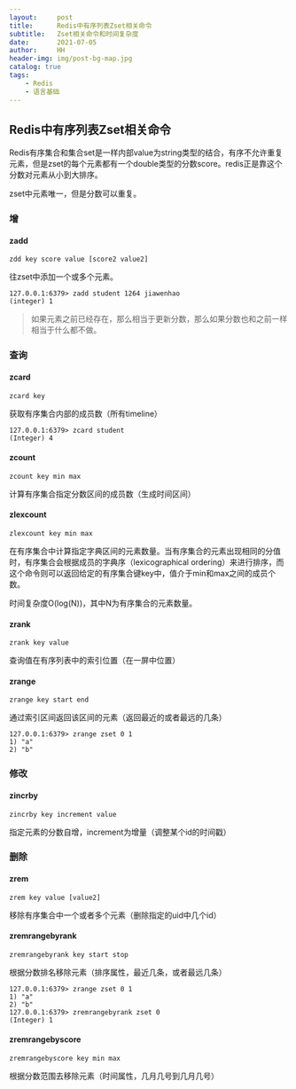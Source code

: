 ```yaml
---
layout:     post
title:      Redis中有序列表Zset相关命令
subtitle:   Zset相关命令和时间复杂度
date:       2021-07-05
author:     HH
header-img: img/post-bg-map.jpg
catalog: true
tags:
    - Redis
    - 语言基础
---
```

## Redis中有序列表Zset相关命令

Redis有序集合和集合set是一样内部value为string类型的结合，有序不允许重复元素，但是zset的每个元素都有一个double类型的分数score。redis正是靠这个分数对元素从小到大排序。

zset中元素唯一，但是分数可以重复。

### 增

#### zadd

```
zdd key score value [score2 value2]
```

往zset中添加一个或多个元素。

```
127.0.0.1:6379> zadd student 1264 jiawenhao
(integer) 1
```

> 如果元素之前已经存在，那么相当于更新分数，那么如果分数也和之前一样相当于什么都不做。

### 查询

#### zcard

```
zcard key
```

获取有序集合内部的成员数（所有timeline）

```
127.0.0.1:6379> zcard student
(Integer) 4
```

#### zcount

```
zcount key min max
```

计算有序集合指定分数区间的成员数（生成时间区间）

#### zlexcount

```
zlexcount key min max
```

在有序集合中计算指定字典区间的元素数量。当有序集合的元素出现相同的分值时，有序集合会根据成员的字典序（lexicographical ordering）来进行排序，而这个命令则可以返回给定的有序集合键key中，值介于min和max之间的成员个数。

时间复杂度O(log(N))，其中N为有序集合的元素数量。

#### zrank

```
zrank key value
```

查询值在有序列表中的索引位置（在一屏中位置）

#### zrange

```
zrange key start end
```

通过索引区间返回该区间的元素（返回最近的或者最远的几条）

```
127.0.0.1:6379> zrange zset 0 1
1) "a"
2) "b"
```

### 修改

#### zincrby

```
zincrby key increment value
```

指定元素的分数自增，increment为增量（调整某个id的时间戳）

### 删除

#### zrem

```
zrem key value [value2]
```

移除有序集合中一个或者多个元素（删除指定的uid中几个id）

#### zremrangebyrank

```
zremrangebyrank key start stop
```

根据分数排名移除元素（排序属性，最近几条，或者最远几条）

```
127.0.0.1:6379> zrange zset 0 1
1) "a"
2) "b"
127.0.0.1:6379> zremrangebyrank zset 0
(Integer) 1
```

#### zremrangebyscore

```
zremrangebyscore key min max
```

根据分数范围去移除元素（时间属性，几月几号到几月几号）